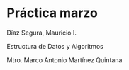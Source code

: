 # Práctica marzo

Díaz Segura, Mauricio I.

Estructura de Datos y Algoritmos

Mtro. Marco Antonio Martínez Quintana
